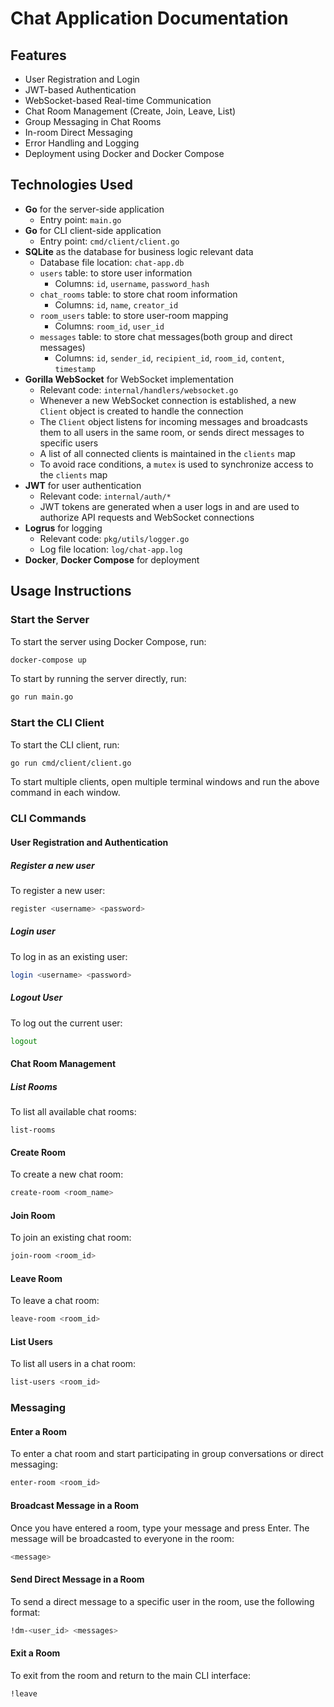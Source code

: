 # Chat Application Documentation

## Features

- User Registration and Login
- JWT-based Authentication
- WebSocket-based Real-time Communication
- Chat Room Management (Create, Join, Leave, List)
- Group Messaging in Chat Rooms
- In-room Direct Messaging
- Error Handling and Logging
- Deployment using Docker and Docker Compose

## Technologies Used

- **Go** for the server-side application
  - Entry point: `main.go`
- **Go** for CLI client-side application
  - Entry point: `cmd/client/client.go`
- **SQLite** as the database for business logic relevant data
  - Database file location: `chat-app.db`
  - `users` table: to store user information
    - Columns: `id`, `username`, `password_hash`
  - `chat_rooms` table: to store chat room information
    - Columns: `id`, `name`, `creator_id`
  - `room_users` table: to store user-room mapping
    - Columns: `room_id`, `user_id`
  - `messages` table: to store chat messages(both group and direct messages)
    - Columns: `id`, `sender_id`, `recipient_id`, `room_id`, `content`, `timestamp`
- **Gorilla WebSocket** for WebSocket implementation
  - Relevant code: `internal/handlers/websocket.go`
  - Whenever a new WebSocket connection is established, a new `Client` object is created to handle the connection
  - The `Client` object listens for incoming messages and broadcasts them to all users in the same room, or sends direct messages to specific users
  - A list of all connected clients is maintained in the `clients` map
  - To avoid race conditions, a `mutex` is used to synchronize access to the `clients` map
- **JWT** for user authentication
  - Relevant code: `internal/auth/*`
  - JWT tokens are generated when a user logs in and are used to authorize API requests and WebSocket connections
- **Logrus** for logging
  - Relevant code: `pkg/utils/logger.go`
  - Log file location: `log/chat-app.log`
- **Docker**, **Docker Compose** for deployment

## Usage Instructions

### Start the Server

To start the server using Docker Compose, run:

```sh
docker-compose up
```

To start by running the server directly, run:

```sh
go run main.go
```

### Start the CLI Client

To start the CLI client, run:

```sh
go run cmd/client/client.go
```

To start multiple clients, open multiple terminal windows and run the above command in each window.

### CLI Commands

#### User Registration and Authentication

##### Register a new user

To register a new user:

```sh
register <username> <password>
```

##### Login user

To log in as an existing user:

```sh
login <username> <password>
```

##### Logout User

To log out the current user:

```sh
logout
```

#### Chat Room Management

##### List Rooms

To list all available chat rooms:

```
list-rooms
```

#### Create Room

To create a new chat room:

```sh
create-room <room_name>
```

#### Join Room

To join an existing chat room:

```sh
join-room <room_id>
```

#### Leave Room

To leave a chat room:

```sh
leave-room <room_id>
```

#### List Users

To list all users in a chat room:

```sh
list-users <room_id>
```

### Messaging

#### Enter a Room

To enter a chat room and start participating in group conversations or direct messaging:

```sh
enter-room <room_id>
```

#### Broadcast Message in a Room

Once you have entered a room, type your message and press Enter. The message will be broadcasted to everyone in the room:

```sh
<message>
```

#### Send Direct Message in a Room

To send a direct message to a specific user in the room, use the following format:

```sh
!dm-<user_id> <messages>
```

#### Exit a Room

To exit from the room and return to the main CLI interface:

```sh
!leave
```
